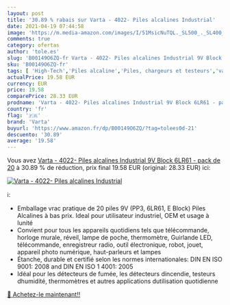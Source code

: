 ```yaml
---
layout: post
title: '30.89 % rabais sur Varta - 4022- Piles alcalines Industrial'
date: 2021-04-19 07:44:58
image: 'https://m.media-amazon.com/images/I/51MsicNuTQL._SL500_._SL400_.jpg'
comments: true
category: ofertas
author: 'tole.es'
slug: 'B00149O6ZQ-fr Varta - 4022- Piles alcalines Industrial 9V Block 6LR61 -...'
sku: 'B00149O6ZQ-fr'
tags: [ 'High-Tech','Piles alcaline','Piles, chargeurs et testeurs','varta', ]
actualPrice: 19.58 EUR
currency: EUR
price: 19.58
comparePrice: 28.33 EUR
prodname: 'Varta - 4022- Piles alcalines Industrial 9V Block 6LR61 - pack de 20'
country: 'fr'
flag: '🇫🇷'
brand: 'Varta'
buyurl: 'https://www.amazon.fr/dp/B00149O6ZQ/?tag=tolees0d-21'
descuento: '30.89'
average: '19.58'
---
```


Vous avez [Varta - 4022- Piles alcalines Industrial 9V Block 6LR61 - pack de 20](https://www.amazon.fr/dp/B00149O6ZQ/?tag=tolees0d-21)  à  30.89 % de réduction, prix final  19.58 EUR (original: 28.33 EUR) ici:

[![Varta - 4022- Piles alcalines Industrial](https://m.media-amazon.com/images/I/51MsicNuTQL._SL500_._SL400_.jpg)](https://www.amazon.fr/dp/B00149O6ZQ/?tag=tolees0d-21)

ℹ️:

- Emballage vrac pratique de 20 piles 9V (PP3, 6LR61, E Block) Piles Alcalines à bas prix. Ideal pour utilisateur industriel, OEM et usage à lunité
- Convient pour tous les appareils quotidiens tels que télécommande, horloge murale, réveil, lampe de poche, thermomètre, Guirlande LED, télécommande, enregistreur radio, outil électronique, robot, jouet, appareil photo numérique, haut-parleurs et lampes
- Étanche, durable et certifié selon les normes internationales: DIN EN ISO 9001: 2008 and DIN EN ISO 1 4001: 2005
- Idéal pour les détecteurs de fumée, les détecteurs dincendie, testeurs dhumidité, thermomètres et autres applications dutilisation quotidienne

[🛒 Achetez-le maintenant!!](https://www.amazon.fr/dp/B00149O6ZQ/?tag=tolees0d-21)
